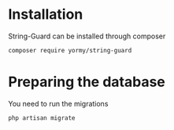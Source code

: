 # Installation

String-Guard can be installed through composer
```bash
composer require yormy/string-guard
```

# Preparing the database

You need to run the migrations
```bash
php artisan migrate
```
